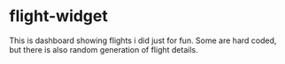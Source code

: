 # flight-widget

This is dashboard showing flights i did just for fun.
Some are hard coded, but there is also random generation of flight details.
